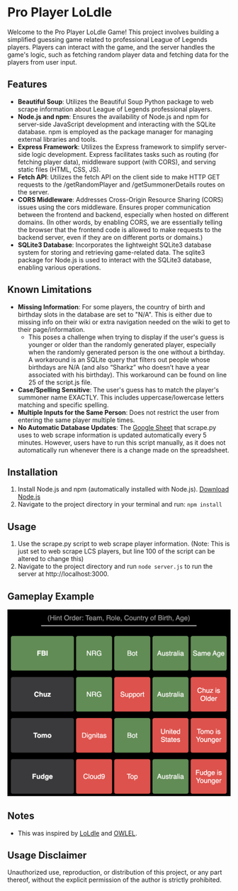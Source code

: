 # Pro Player LoLdle
Welcome to the Pro Player LoLdle Game! This project involves building a simplified guessing game related to professional League of Legends players. Players can interact with the game, and the server handles the game's logic, such as fetching random player data and fetching data for the players from user input.

## Features
- **Beautiful Soup**: Utilizes the Beautiful Soup Python package to web scrape information about League of Legends professional players.
- **Node.js and npm**: Ensures the availability of Node.js and npm for server-side JavaScript development and interacting with the SQLite database. npm is employed as the package manager for managing external libraries and tools.
- **Express Framework**: Utilizes the Express framework to simplify server-side logic development. Express facilitates tasks such as routing (for fetching player data), middleware support (with CORS), and serving static files (HTML, CSS, JS).
- **Fetch API**: Utilizes the fetch API on the client side to make HTTP GET requests to the /getRandomPlayer and /getSummonerDetails routes on the server. 
- **CORS Middleware**: Addresses Cross-Origin Resource Sharing (CORS) issues using the cors middleware. Ensures proper communication between the frontend and backend, especially when hosted on different domains. (In other words, by enabling CORS, we are essentially telling the browser that the frontend code is allowed to make requests to the backend server, even if they are on different ports or domains.) 
- **SQLite3 Database**: Incorporates the lightweight SQLite3 database system for storing and retrieving game-related data. The sqlite3 package for Node.js is used to interact with the SQLite3 database, enabling various operations.

## Known Limitations
- **Missing Information**: For some players, the country of birth and birthday slots in the database are set to "N/A". This is either due to missing info on their wiki or extra navigation needed on the wiki to get to their page/information.
  - This poses a challenge when trying to display if the user's guess is younger or older than the randomly generated player, especially when the randomly generated person is the one without a birthday. A workaround is an SQLite query that filters out people whose birthdays are N/A (and also “Sharkz” who doesn’t have a year associated with his birthday). This workaround can be found on line 25 of the script.js file.
- **Case/Spelling Sensitive**: The user's guess has to match the player's summoner name EXACTLY. This includes uppercase/lowercase letters matching and specific spelling.
- **Multiple Inputs for the Same Person**: Does not restrict the user from entering the same player multiple times.
- **No Automatic Database Updates**: The [Google Sheet]([https://nodejs.org/en](https://docs.google.com/spreadsheets/d/1Y7k5kQ2AegbuyiGwEPsa62e883FYVtHqr6UVut9RC4o/pubhtml#)) that scrape.py uses to web scrape information is updated automatically every 5 minutes. However, users have to run this script manually, as it does not automatically run whenever there is a change made on the spreadsheet.

## Installation
1. Install Node.js and npm (automatically installed with Node.js). [Download Node.js](https://nodejs.org/en)
2. Navigate to the project directory in your terminal and run: `npm install`

## Usage
1. Use the scrape.py script to web scrape player information. (Note: This is just set to web scrape LCS players, but line 100 of the script can be altered to change this)
2. Navigate to the project directory and run `node server.js` to run the server at http://localhost:3000.

## Gameplay Example
![Gameplay](/images/example.png)

## Notes
- This was inspired by [LoLdle](https://loldle.net/) and [OWLEL](https://owlel.zusor.io/).

## Usage Disclaimer
Unauthorized use, reproduction, or distribution of this project, or any part thereof, without the explicit permission of the author is strictly prohibited.
